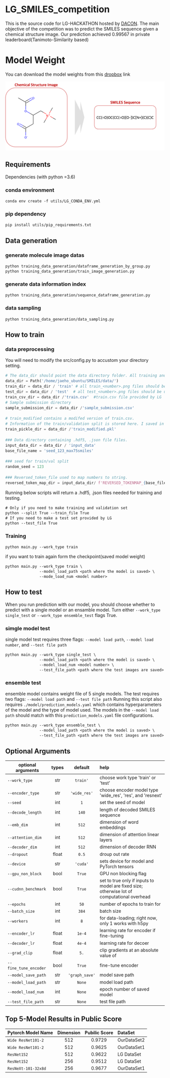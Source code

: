 # LG_SMILES_competition
This is the source code for LG-HACKATHON hosted by [DACON](https://dacon.io/competitions/official/235640/leaderboard/). The main objective of the competition was to predict the SMILES sequence given a chemical structure image. 
Our prediction achieved 0.99567 in private leaderboard(Tanimoto-Similarity based)

# Model Weight
You can download the model weights from this [dropbox](https://www.dropbox.com/sh/88zi2kv7vykgsij/AADAZPhlkA6haDNOvXjvsDaFa?dl=0) link

![Image](/figures/img_to_smiles.png)
## Requirements
Dependencies (with python =3.6)
### conda environment
```
conda env create -f utils/LG_CONDA_ENV.yml
```

### pip dependency
```
pip install utils/pip_requirements.txt
```

## Data generation

### generate molecule image datas
```
python training_data_generation/dataframe_generation_by_group.py 
python training_data_generation/train_image_generation.py 
```
### generate data information index
```
python training_data_generation/sequence_dataframe_generation.py
```
### data sampling
```
python training_data_generation/data_sampling.py
```


## How to train
### data preprocessing
You will need to modify the src/config.py to accustom your directory setting.
```python
# The data_dir should point the data directory folder. All training and testing files should be placed below
data_dir = Path('/home/jaeho_ubuntu/SMILES/data/')
train_dir = data_dir / 'train' # all train_<number>.png files should be under the train folder
test_dir = data_dir / 'test'  # all test_<number>.png files should be under the test folder
train_csv_dir = data_dir /'train.csv'  #train.csv file provided by LG 
# Sample submission directory
sample_submission_dir = data_dir /'sample_submission.csv'

# train_modified contains a modifed version of train.csv. 
# Information of the train/validation split is stored here. I saved in pickle just for efficiency
train_pickle_dir = data_dir /'train_modified.pkl'

### Data directory containing .hdf5, .json file files.
input_data_dir = data_dir / 'input_data'
base_file_name = 'seed_123_max75smiles'

### seed for train/val split
random_seed = 123

### Reversed_token_file used to map numbers to string. 
reversed_token_map_dir = input_data_dir/ f'REVERSED_TOKENMAP_{base_file_name}.json'
```

Running below scripts will return a .hdf5, .json files needed for training and testing.
```
# Only if you need to make training and validation set 
python --split True --train_file True
# If you need to make a test set provided by LG
python --test_file True
```

### Training

```
python main.py --work_type train
```

if you want to train again form the checkpoint(saved model weight)
```
python main.py --work_type train \
               --model_load_path <path where the model is saved> \
               --mode_load_num <model number>
```

## How to test
When you run prediction with our model, you should choose whether to predict with a single model or an ensamble model. Turn either `--work_type single_test` or `--work_type ensemble_test` flags True.
### simgle model test
single model test requires three flags: `--model load path`, `--model load number`, and `--test file path`
```
python main.py --work_type single_test \
               --model_load_path <path where the model is saved> \
               --model_load_num <model number> \
               --test_file_path <path where the test images are saved>
```

### ensemble test
ensemble model contains weight file of 5 single models. The test requires two flags: `--model load path` and `--test file path`
Running this script also requires `./model/prediction_models.yaml` which contains hyperparameters of the model and the type of model used.
The models in the `--model load path` should match with this `prediction_models.yaml` file configurations. 
```
python main.py --work_type ensemble_test \
               --model_load_path <path where the model is saved> \
               --test_file_path <path where the test images are saved>
```


## Optional Arguments

| optional arguments | types | default | help |
|---|:---:|:---:|:---|
|`--work_type` | str |  `train'` | choose work type 'train' or 'test' |
|`--encoder_type` | str |  `'wide_res'` | choose encoder model type 'wide_res', 'res', and 'resnext'  |
|`--seed` | int |  `1` | set the seed of model |
|`--decode_length` | int |  `140` | length of decoded SMILES sequence |
|`--emb_dim` | int |  `512` | dimension of word embeddings |
|`--attention_dim` | int |  `512` | dimension of attention linear layers |
|`--decoder_dim` | int |  `512` | dimension of decoder RNN |
|`--dropout` | float |  `0.5` | droup out rate |
|`--device` | str |  `'cuda'` | sets device for model and PyTorch tensors |
|`--gpu_non_block` | bool |  `True` | GPU non blocking flag |
|`--cudnn_benchmark` | bool |  `True` | set to true only if inputs to model are fixed size; otherwise lot of computational overhead |
|`--epochs` | int |  `50` | number of epochs to train for |
|`--batch_size` | int |  `384` | batch size |
|`--workers` | int |  `8` | for data-loading; right now, only 1 works with h5py |
|`--encoder_lr` | float |  `1e-4` | learning rate for encoder if fine-tuning |
|`--decoder_lr` | float |  `4e-4` | learning rate for decoer |
|`--grad_clip` | float |  `5.` | clip gradients at an absolute value of |
|`--fine_tune_encoder` | bool |  `True` | fine-tune encoder |
|`--model_save_path` | str |  `'graph_save'` | model save path |
|`--model_load_path` | str |  `None` | model load path |
|`--model_load_num` | int |  `None` | epoch number of saved model |
|`--test_file_path` | str |  `None` | test file path |


## Top 5-Model Results in Public Score

| Pytorch Model Name | Dimension | Pubilic Score | DataSet | 
|---|:---:|:---:|:---|
|`Wide ResNet101-2` | 512 |  0.9729 | OurDataSet2 |
|`Wide ResNet101-2` | 512 |  0.9625 | OurDataSet1 |
|`ResNet152` | 512 |  0.9622 | LG DataSet |
|`ResNet152` | 256 |  0.9512 | LG DataSet  |
|`ResNeXt-101-32x8d` | 256 |  0.9677 | OurDataSet1 |